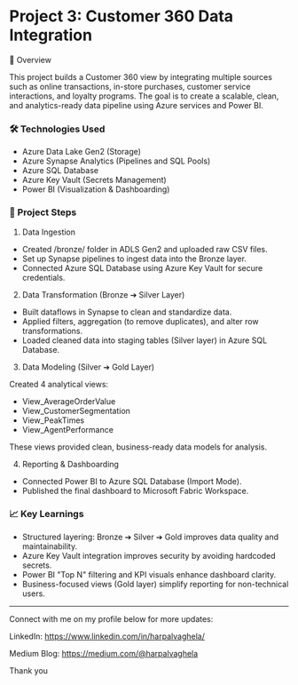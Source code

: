 # Project 3: Customer 360 Data Integration

📌 Overview

This project builds a Customer 360 view by integrating multiple sources such as online transactions, in-store purchases, customer service interactions, and loyalty programs.
The goal is to create a scalable, clean, and analytics-ready data pipeline using Azure services and Power BI.

### 🛠️ Technologies Used

- Azure Data Lake Gen2 (Storage)
- Azure Synapse Analytics (Pipelines and SQL Pools)
- Azure SQL Database
- Azure Key Vault (Secrets Management)
- Power BI (Visualization & Dashboarding)

### 🧩 Project Steps

1. Data Ingestion

- Created /bronze/ folder in ADLS Gen2 and uploaded raw CSV files.
- Set up Synapse pipelines to ingest data into the Bronze layer. 
- Connected Azure SQL Database using Azure Key Vault for secure credentials.

2. Data Transformation (Bronze ➔ Silver Layer)
   
- Built dataflows in Synapse to clean and standardize data.
- Applied filters, aggregation (to remove duplicates), and alter row transformations.
- Loaded cleaned data into staging tables (Silver layer) in Azure SQL Database.

3. Data Modeling (Silver ➔ Gold Layer)

Created 4 analytical views:

- View_AverageOrderValue
- View_CustomerSegmentation
- View_PeakTimes
- View_AgentPerformance

These views provided clean, business-ready data models for analysis.

4. Reporting & Dashboarding

- Connected Power BI to Azure SQL Database (Import Mode).
- Published the final dashboard to Microsoft Fabric Workspace.

### 📈 Key Learnings

- Structured layering: Bronze ➔ Silver ➔ Gold improves data quality and maintainability.
- Azure Key Vault integration improves security by avoiding hardcoded secrets.
- Power BI "Top N" filtering and KPI visuals enhance dashboard clarity.
- Business-focused views (Gold layer) simplify reporting for non-technical users.

---------------------------------------------------------

Connect with me on my profile below for more updates:

LinkedIn: https://www.linkedin.com/in/harpalvaghela/

Medium Blog: https://medium.com/@harpalvaghela

Thank you
